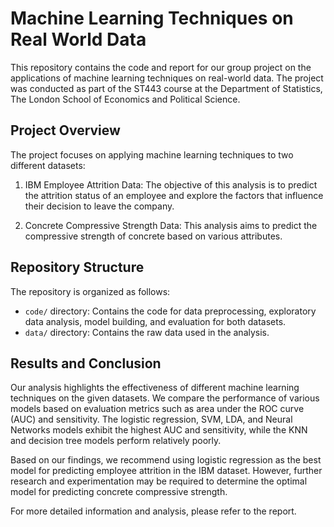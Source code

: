 # Machine Learning Techniques on Real World Data

This repository contains the code and report for our group project on the applications of machine learning techniques on real-world data. The project was conducted as part of the ST443 course at the Department of Statistics, The London School of Economics and Political Science.


## Project Overview

The project focuses on applying machine learning techniques to two different datasets: 

1. IBM Employee Attrition Data: The objective of this analysis is to predict the attrition status of an employee and explore the factors that influence their decision to leave the company.

2. Concrete Compressive Strength Data: This analysis aims to predict the compressive strength of concrete based on various attributes.

## Repository Structure

The repository is organized as follows:

- `code/` directory: Contains the code for data preprocessing, exploratory data analysis, model building, and evaluation for both datasets.
- `data/` directory: Contains the raw data used in the analysis.

## Results and Conclusion

Our analysis highlights the effectiveness of different machine learning techniques on the given datasets. We compare the performance of various models based on evaluation metrics such as area under the ROC curve (AUC) and sensitivity. The logistic regression, SVM, LDA, and Neural Networks models exhibit the highest AUC and sensitivity, while the KNN and decision tree models perform relatively poorly.

Based on our findings, we recommend using logistic regression as the best model for predicting employee attrition in the IBM dataset. However, further research and experimentation may be required to determine the optimal model for predicting concrete compressive strength.

For more detailed information and analysis, please refer to the report.

